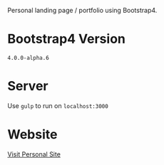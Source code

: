 Personal landing page / portfolio using Bootstrap4.

# Bootstrap4 Version
 `4.0.0-alpha.6`

# Server
  Use `gulp` to run on `localhost:3000`

# Website
[Visit Personal Site](http://albertograu.me)
